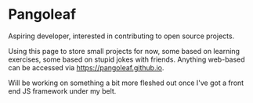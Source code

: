 # Pangoleaf

Aspiring developer, interested in contributing to open source projects.

Using this page to store small projects for now, some based on learning exercises, some based on stupid jokes with friends. Anything web-based can be accessed via https://pangoleaf.github.io.

Will be working on something a bit more fleshed out once I've got a front end JS framework under my belt.
